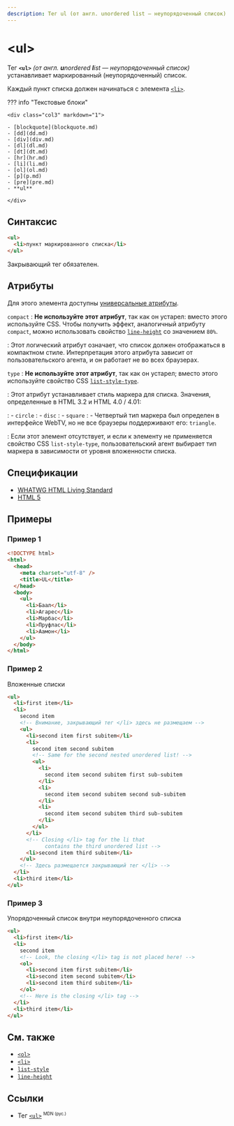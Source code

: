 ```yaml
---
description: Тег ul (от англ. unordered list — неупорядоченный список) устанавливает маркированный (неупорядоченный) список
---
```


# &lt;ul&gt;

Тег **`<ul>`** _(от англ. **u**nordered **l**ist — неупорядоченный список)_ устанавливает маркированный (неупорядоченный) список.

Каждый пункт списка должен начинаться с элемента [`<li>`](li.md).

??? info "Текстовые блоки"

    <div class="col3" markdown="1">

    - [blockquote](blockquote.md)
    - [dd](dd.md)
    - [div](div.md)
    - [dl](dl.md)
    - [dt](dt.md)
    - [hr](hr.md)
    - [li](li.md)
    - [ol](ol.md)
    - [p](p.md)
    - [pre](pre.md)
    - **ul**

    </div>

## Синтаксис

```html
<ul>
  <li>пункт маркированного списка</li>
</ul>
```

Закрывающий тег обязателен.

## Атрибуты

Для этого элемента доступны [универсальные атрибуты](uni-attr.md).

`compact`
: **Не используйте этот атрибут**, так как он устарел: вместо этого используйте CSS. Чтобы получить эффект, аналогичный атрибуту `compact`, можно использовать свойство [`line-height`](/css/line-height/) со значением `80%`.

: Этот логический атрибут означает, что список должен отображаться в компактном стиле. Интерпретация этого атрибута зависит от пользовательского агента, и он работает не во всех браузерах.

`type`
: **Не используйте этот атрибут**, так как он устарел; вместо этого используйте свойство CSS [`list-style-type`](/css/list-style-type/).

: Этот атрибут устанавливает стиль маркера для списка. Значения, определенные в HTML 3.2 и HTML 4.0 / 4.01:

: - `circle`
: - `disc`
: - `square`
: - Четвертый тип маркера был определен в интерфейсе WebTV, но не все браузеры поддерживают его: `triangle`.

: Если этот элемент отсутствует, и если к элементу не применяется свойство CSS `list-style-type`, пользовательский агент выбирает тип маркера в зависимости от уровня вложенности списка.

## Спецификации

- [WHATWG HTML Living Standard](https://html.spec.whatwg.org/multipage/grouping-content.html#the-ul-element)
- [HTML 5](http://www.w3.org/TR/html5/grouping-content.html#the-ul-element)

## Примеры

### Пример 1

```html
<!DOCTYPE html>
<html>
  <head>
    <meta charset="utf-8" />
    <title>UL</title>
  </head>
  <body>
    <ul>
      <li>Баал</li>
      <li>Агарес</li>
      <li>Марбас</li>
      <li>Пруфлас</li>
      <li>Аамон</li>
    </ul>
  </body>
</html>
```

### Пример 2

Вложенные списки

```html
<ul>
  <li>first item</li>
  <li>
    second item
    <!-- Внимание, закрывающий тег </li> здесь не размещаем -->
    <ul>
      <li>second item first subitem</li>
      <li>
        second item second subitem
        <!-- Same for the second nested unordered list! -->
        <ul>
          <li>
            second item second subitem first sub-subitem
          </li>
          <li>
            second item second subitem second sub-subitem
          </li>
          <li>
            second item second subitem third sub-subitem
          </li>
        </ul>
      </li>
      <!-- Closing </li> tag for the li that
            contains the third unordered list -->
      <li>second item third subitem</li>
    </ul>
    <!-- Здесь размещается закрывающий тег </li> -->
  </li>
  <li>third item</li>
</ul>
```

### Пример 3

Упорядоченный список внутри неупорядоченного списка

```html
<ul>
  <li>first item</li>
  <li>
    second item
    <!-- Look, the closing </li> tag is not placed here! -->
    <ol>
      <li>second item first subitem</li>
      <li>second item second subitem</li>
      <li>second item third subitem</li>
    </ol>
    <!-- Here is the closing </li> tag -->
  </li>
  <li>third item</li>
</ul>
```

## См. также

- [`<ol>`](ol.md)
- [`<li>`](li.md)
- [`list-style`](/css/list-style/)
- [`line-height`](/css/line-height/)

## Ссылки

- Тег [`<ul>`](https://developer.mozilla.org/ru/docs/Web/HTML/Element/ul) <sup><small>MDN (рус.)</small></sup>

